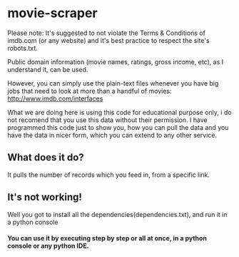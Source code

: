 # movie-scraper
Please note: It's suggested to not violate the Terms & Conditions of imdb.com  (or any website) and it's best practice to respect the site's robots.txt. 

Public domain information (movie names, ratings, gross income, etc), as I understand it, can be used. 

However, you can simply use the plain-text files whenever you have big jobs that need to look at more than a handful of movies: http://www.imdb.com/interfaces

What we are doing here is using this code for educational purpose only, i do not recomend that you use this data without their permission. I have programmed this code just to show you, how you can pull the data and you have the data in nicer form, which you can extend to any other service.

## What does it do?
It pulls the number of records which you feed in, from a specific link.

## It's not working!
Well you got to install all the dependencies(dependencies.txt), and run it in a python console

#### You can use it by executing step by step or all at once, in a python console or any python IDE.

